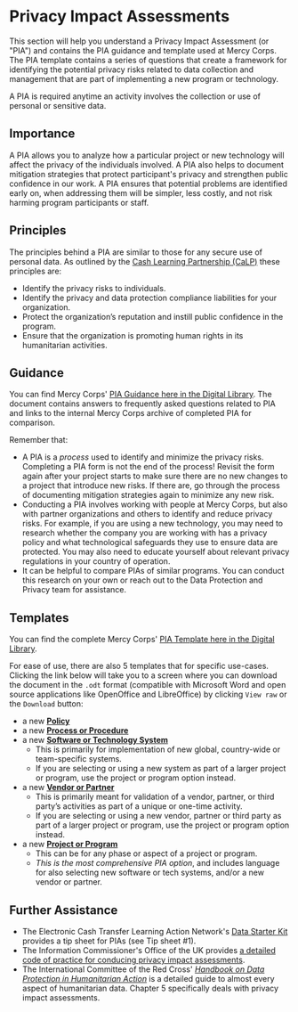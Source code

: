# Privacy Impact Assessments
This section will help you understand a Privacy Impact Assessment (or "PIA") and contains the PIA guidance and template used at Mercy Corps. The PIA template contains a series of questions that create a framework for identifying the potential privacy risks related to data collection and management that are part of implementing a new program or technology.

A PIA is required anytime an activity involves the collection or use of personal or sensitive data.

## Importance
A PIA allows you to analyze how a particular project or new technology will affect the privacy of the individuals involved. A PIA also helps to document mitigation strategies that protect participant's privacy and strengthen public confidence in our work. A PIA ensures that potential problems are identified early on, when addressing them will be simpler, less costly, and not risk harming program participants or staff.

## Principles
The principles behind a PIA are similar to those for any secure use of personal data. As outlined by the  [Cash Learning Partnership (CaLP)](https://www.calpnetwork.org/publication/protecting-beneficiary-privacy-principles-and-operational-standards-for-the-secure-use-of-personal-data-in-cash-and-e-transfer-programmes/) these principles are:

- Identify the privacy risks to individuals.
- Identify the privacy and data protection compliance liabilities for your organization.
- Protect the organization’s reputation and instill public confidence in the program.
- Ensure that the organization is promoting human rights in its humanitarian activities.

## Guidance
You can find Mercy Corps' [PIA Guidance here in the Digital Library](https://library.mercycorps.org/record/34302). The document contains answers to frequently asked questions related to PIA and links to the internal Mercy Corps archive of completed PIA for comparison.

Remember that:
- A PIA is a _process_ used to identify and minimize the privacy risks. Completing a PIA form is not the end of the process! Revisit the form again after your project starts to make sure there are no new changes to a project that introduce new risks. If there are, go through the process of documenting mitigation strategies again to minimize any new risk.
- Conducting a PIA involves working with people at Mercy Corps, but also with partner organizations and others to identify and reduce privacy risks. For example, if you are using a new technology, you may need to research whether the company you are working with has a privacy policy and what technological safeguards they use to ensure data are protected. You may also need to educate yourself about relevant privacy regulations in your country of operation.
- It can be helpful to compare PIAs of similar programs. You can conduct this research on your own or reach out to the Data Protection and Privacy team for assistance.

## Templates
You can find the complete Mercy Corps' [PIA Template here in the Digital Library](https://library.mercycorps.org/record/34316).

For ease of use, there are also 5 templates that for specific use-cases. Clicking the link below will take you to a screen where you can download the document in the `.odt` format (compatible with Microsoft Word and open source applications like OpenOffice and LibreOffice) by clicking `View raw` or the `Download` button:
- a new **[Policy](PIA-templates/PIA-New-Policy-open.odt)**
- a new **[Process or Procedure](PIA-templates/PIA-New-Process-procedure.odt)**
- a new **[Software or Technology System](PIA-templates/PIA-New-Software-Technology-system.odt)**
  - This is primarily for implementation of new global, country-wide or team-specific systems.
  - If you are selecting or using a new system as part of a larger project or program, use the project or program option instead.
- a new **[Vendor or Partner](PIA-templates/PIA-New-Vendor-Partner.odt)**
  - This is primarily meant for validation of a vendor, partner, or third party’s activities as part of a unique or one-time activity.
  - If you are selecting or using a new vendor, partner or third party as part of a larger project or program, use the project or program option instead.
- a new **[Project or Program](PIA-templates/PIA-New-Project-Program.odt)**
  - This can be for any phase or aspect of a project or program.
  - *This is the most comprehensive PIA option*, and includes language for also selecting new software or tech systems, and/or a new vendor or partner.

## Further Assistance
- The Electronic Cash Transfer Learning Action Network's [Data Starter Kit](https://www.calpnetwork.org/wp-content/uploads/2020/06/DataStarterKitforFieldStaffELAN.pdf) provides a tip sheet for PIAs (see Tip sheet #1).
- The Information Commissioner's Office of the UK provides [a detailed code of practice for conducing privacy impact assessments](https://ico.org.uk/media/about-the-ico/consultations/2052/draft-conducting-privacy-impact-assessments-code-of-practice.pdf).
- The International Committee of the Red Cross' [*Handbook on Data Protection in Humanitarian Action*](https://www.icrc.org/en/data-protection-humanitarian-action-handbook) is a detailed guide to almost every aspect of humanitarian data. Chapter 5 specifically deals with privacy impact assessments.
